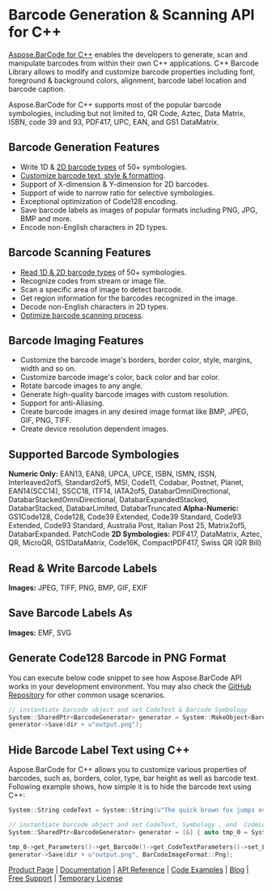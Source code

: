 # Barcode Generation & Scanning API for C++

[Aspose.BarCode for C++](https://products.aspose.com/barcode/cpp) enables the developers to generate, scan and manipulate barcodes from within their own C++ applications. C++ Barcode Library allows to modify and customize barcode properties including font, foreground & background colors, alignment, barcode label location and barcode caption. 

Aspose.BarCode for C++ supports most of the popular barcode symbologies, including but not limited to, QR Code, Aztec, Data Matrix, ISBN, code 39 and 93, PDF417, UPC, EAN, and GS1 DataMatrix.

## Barcode Generation Features

- Write 1D & [2D barcode types](https://docs.aspose.com/display/barcodecpp/Two+Dimensional+2D+Barcodes) of 50+ symbologies.
- [Customize barcode text, style & formatting](https://docs.aspose.com/display/barcodecpp/Working+with+BarCode+Text+Appearance).
- Support of X-dimension & Y-dimension for 2D barcodes.
- Support of wide to narrow ratio for selective symbologies.
- Exceptional optimization of Code128 encoding.
- Save barcode labels as images of popular formats including PNG, JPG, BMP and more.
- Encode non-English characters in 2D types.

## Barcode Scanning Features

- [Read 1D & 2D barcode types](https://docs.aspose.com/display/barcodecpp/Read+Barcodes+with+Aspose.BarCode+APIs) of 50+ symbologies.
- Recognize codes from stream or image file.
- Scan a specific area of image to detect barcode.
- Get region information for the barcodes recognized in the image.
- Decode non-English characters in 2D types.
- [Optimize barcode scanning process](https://docs.aspose.com/display/barcodecpp/Improve+Barcode+Recognition).

## Barcode Imaging Features

- Customize the barcode image's borders, border color, style, margins, width and so on.
- Customize barcode image's color, back color and bar color.
- Rotate barcode images to any angle.
- Generate high-quality barcode images with custom resolution.
- Support for anti-Aliasing.
- Create barcode images in any desired image format like BMP, JPEG, GIF, PNG, TIFF.
- Create device resolution dependent images.

## Supported Barcode Symbologies

**Numeric Only:** EAN13,  EAN8, UPCA, UPCE, ISBN, ISMN, ISSN, Interleaved2of5,  Standard2of5, MSI, Code11, Codabar, Postnet, Planet, EAN14(SCC14), SSCC18, ITF14, IATA2of5, DatabarOmniDirectional, DatabarStackedOmniDirectional, DatabarExpandedStacked,   DatabarStacked, DatabarLimited, DatabarTruncated
**Alpha-Numeric:** GS1Code128, Code128, Code39 Extended, Code39 Standard, Code93 Extended, Code93 Standard, Australia Post, Italian Post 25, Matrix2of5, DatabarExpanded. PatchCode
**2D Symbologies:** PDF417, DataMatrix, Aztec, QR, MicroQR, GS1DataMatrix, Code16K, CompactPDF417, Swiss QR (QR Bill)

## Read & Write Barcode Labels

**Images:** JPEG, TIFF, PNG, BMP, GIF, EXIF

## Save Barcode Labels As

**Images:** EMF, SVG

## Generate Code128 Barcode in PNG Format

You can execute below code snippet to see how Aspose.BarCode API works in your development environment. You may also check the [GitHub Repository](https://github.com/aspose-barcode/Aspose.Barcode-for-C) for other common usage scenarios.

```c++
// instantiate barcode object and set CodeText & Barcode Symbology
System::SharedPtr<BarcodeGenerator> generator = System::MakeObject<BarcodeGenerator>(EncodeTypes::Code128, u"1234");
generator->Save(dir + u"output.png");
```

## Hide Barcode Label Text using C++

Aspose.BarCode for C++ allows you to customize various properties of barcodes, such as, borders, color, type, bar height as well as barcode text. Following example shows, how simple it is to hide the barcode text using C++:

```c++
System::String codeText = System::String(u"The quick brown fox jumps over the lazy dog\n") + u"The quick brown fox jumps over the lazy dog\n";

// instantiate barcode object and set CodeText, Symbology , and  CodeLocation
System::SharedPtr<BarcodeGenerator> generator = [&] { auto tmp_0 = System::MakeObject<BarcodeGenerator>(EncodeTypes::DataMatrix, codeText); 

tmp_0->get_Parameters()->get_Barcode()->get_CodeTextParameters()->set_Location(CodeLocation::None); return tmp_0; }();
generator->Save(dir + u"output.png", BarCodeImageFormat::Png);
```

[Product Page](https://products.aspose.com/barcode/cpp) | [Documentation](https://docs.aspose.com/display/barcodecpp/Home) | [API Reference](https://apireference.aspose.com/cpp/barcode) | [Code Examples](https://github.com/aspose-barcode/Aspose.Barcode-for-C) | [Blog](https://blog.aspose.com/category/barcode/) | [Free Support](https://forum.aspose.com/c/barcode) | [Temporary License](https://purchase.aspose.com/temporary-license)